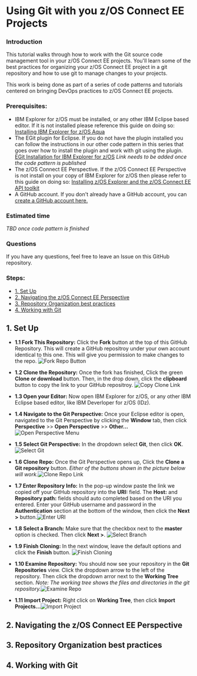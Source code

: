 # Using Git with you z/OS Connect EE Projects <!-- omit in toc -->

### Introduction

This tutorial walks through how to work with the Git source code management tool in your z/OS Connect EE projects. You'll learn some of the best practices for organizing your z/OS Connect EE project in a git repository and how to use git to manage changes to your projects.

This work is being done as part of a series of code patterns and tutorials centered on bringing DevOps practices to z/OS Connect EE projects.

### Prerequisites:

- IBM Explorer for z/OS must be installed, or any other IBM Eclipse based editor. If it is not installed please reference this guide on doing so: [Installing IBM Explorer for z/OS Aqua](https://www.ibm.com/support/knowledgecenter/en/SSBDYH_3.2/com.ibm.zexpl.install.client.doc/topics/install20.html)
- The EGit plugin for Eclipse. If you do not have the plugin installed you can follow the instructions in our other code pattern in this series that goes over how to install the plugin and work with git using the plugin. [EGit Installation for IBM Explorer for z/OS]() _Link needs to be added once the code pattern is published_
- The z/OS Connect EE Perspective. If the z/OS Connect EE Perspective is not install on your copy of IBM Explorer for z/OS then please refer to this guide on doing so: [Installing z/OS Explorer and the z/OS Connect EE API toolkit](https://www.ibm.com/support/knowledgecenter/SS4SVW_beta/installing/install_explorer.html)
- A GitHub account. If you don't already have a GitHub account, you can [create a GitHub account here.](https://github.com/join)

### Estimated time

_TBD once code pattern is finished_

### Questions

If you have any questions, feel free to leave an Issue on this GitHub repository.

### Steps: <!-- omit in toc -->

- [1. Set Up](#1-set-up)
- [2. Navigating the z/OS Connect EE Perspective](#2-navigating-the-zos-connect-ee-perspective)
- [3. Repository Organization best practices](#3-repository-organization-best-practices)
- [4. Working with Git](#4-working-with-git)

## 1. Set Up

- **1.1 Fork This Repository:** Click the **Fork** button at the top of this GitHub Repository. This will create a GitHub repositroy under your own account identical to this one. This will give you permission to make changes to the repo.
  ![Fork Repo Button](docs/images/1.1-ForkRepo.png)

- **1.2 Clone the Repository:** Once the fork has finished, Click the green **Clone or download** button. Then, in the drop down, click the **clipboard** button to copy the link to your GitHub repositroy.
  ![Copy Clone Link](docs/images/1.2-CopyCloneLink.png)

- **1.3 Open your Editor:** Now open IBM Explorer for z/OS, or any other IBM Eclipse based editor, like IBM Deverloper for z/OS (IDz).
- **1.4 Navigate to the Git Perspective:** Once your Eclipse editor is open, navigated to the Git Perspective by clicking the **Window** tab, then click **Perspective** >> **Open Perspective** >> **Other...**
  ![Open Perspective Menu](docs/images/1.4-OpenPerspectiveMenu.png)

- **1.5 Select Git Perspective:** In the dropdown select **Git**, then click **OK**. ![Select Git](docs/images/1.5-SelectGit.png)
- **1.6 Clone Repo:** Once the Git Perspective opens up, Click the **Clone a Git repository** button. _Either of the buttons shown in the picture below will work._![Clone Repo Link](docs/images/1.6-CloneRepoLink.png)
- **1.7 Enter Repository Info:** In the pop-up window paste the link we copied off your GitHub repository into the **URI:** field. The **Host:** and **Repository path:** fields should auto completed based on the URI you entered. Enter your GitHub username and password in the **Authentication** section at the bottom of the window, then click the **Next >** button.![Enter URI](docs/images/1.7-EnterURI.png)
- **1.8 Select a Branch:** Make sure that the checkbox next to the **master** option is checked. Then click **Next >**. ![Select Branch](docs/images/1.8-SelectBranch.png)
- **1.9 Finish Cloning:** In the next window, leave the default options and click the **Finish** button. ![Finish Cloning](docs/images/1.9-FinishCloning.png)
- **1.10 Examine Repository:** You should now see your repository in the **Git Repositories** view. Click the dropdown arrow to the left of the repository. Then click the dropdown arror next to the **Working Tree** section. _Note: The working tree shows the files and directories in the git repository._![Examine Repo](docs/images/1.10-ExamineRepo.png)
- **1.11 Import Project:** Right click on **Working Tree**, then click **Import Projects...**![Import Project](docs/images/1.11-ImportProject.png)

## 2. Navigating the z/OS Connect EE Perspective

## 3. Repository Organization best practices

## 4. Working with Git
